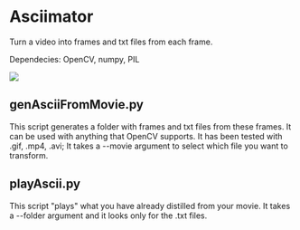 # Asciimator

Turn a video into frames and txt files from each frame.

Dependecies:
OpenCV, numpy, PIL

![](asciimator-demo.gif)

## genAsciiFromMovie.py

This script generates a folder with frames and txt files from these frames.
It can be used with anything that OpenCV supports. It has been tested with .gif, .mp4, .avi;
It takes a --movie argument to select which file you want to transform.

## playAscii.py

This script "plays" what you have already distilled from your movie.
It takes a --folder argument and it looks only for the .txt files.
